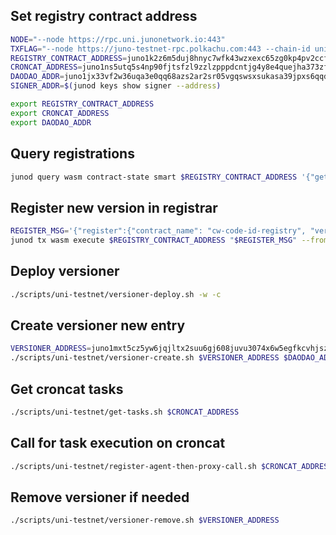 ## Set registry contract address

```bash
NODE="--node https://rpc.uni.junonetwork.io:443"
TXFLAG="--node https://juno-testnet-rpc.polkachu.com:443 --chain-id uni-5 --gas-prices 0.025ujunox --gas auto --gas-adjustment 1.3 --broadcast-mode block"
REGISTRY_CONTRACT_ADDRESS=juno1k2z6m5duj8hnyc7wfk43wzxexc65zg0kp4pv2ccf83y4fe533c3qynes6j
CRONCAT_ADDRESS=juno1ns5utq5s4np90fjtsfzl9zzlzpppdcntjg4y8e4quejha373zfcq94mqtw
DAODAO_ADDR=juno1jx33vf2w36uqa3e0qq68azs2ar2sr05vgqswsxsukasa39jpxs6qqdue8z
SIGNER_ADDR=$(junod keys show signer --address)

export REGISTRY_CONTRACT_ADDRESS
export CRONCAT_ADDRESS
export DAODAO_ADDR
```

## Query registrations
```bash
junod query wasm contract-state smart $REGISTRY_CONTRACT_ADDRESS '{"get_registration":{"name": "cw-code-id-registry", "chain_id": "uni-5"}}' --node "https://rpc.uni.junonetwork.io:443"
```
## Register new version in registrar

```bash
REGISTER_MSG='{"register":{"contract_name": "cw-code-id-registry", "version": "0.1.1", "chain_id": "uni-5", "code_id": 1749, "checksum": "8608F8126D64B39C10433CB09481BA09299C208FF1A5E5B3DEAF9F1DEC6B2F2A"}}'
junod tx wasm execute $REGISTRY_CONTRACT_ADDRESS "$REGISTER_MSG" --from signer --node https://juno-testnet-rpc.polkachu.com:443 --chain-id uni-5 --gas-prices 0.025ujunox --gas auto --gas-adjustment 1.3 --broadcast-mode block -y
```
## Deploy versioner
```bash
./scripts/uni-testnet/versioner-deploy.sh -w -c
```

## Create versioner new entry

```bash
VERSIONER_ADDRESS=juno1mxt5cz5yw6jqjltx2suu6gj608juvu3074x6w5egfkcvhjszqvmsve2f7s
./scripts/uni-testnet/versioner-create.sh $VERSIONER_ADDRESS $DAODAO_ADDR
```
## Get croncat tasks

```bash
./scripts/uni-testnet/get-tasks.sh $CRONCAT_ADDRESS
```
## Call for task execution on croncat

```bash
./scripts/uni-testnet/register-agent-then-proxy-call.sh $CRONCAT_ADDRESS $SIGNER_ADDR
```

## Remove versioner if needed

```bash
./scripts/uni-testnet/versioner-remove.sh $VERSIONER_ADDRESS
```

